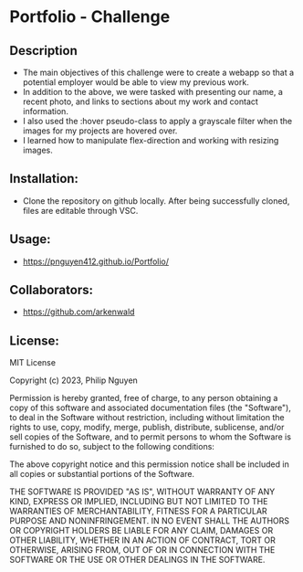 # Portfolio - Challenge

## Description
- The main objectives of this challenge were to create a webapp so that a potential employer would be able to view my previous work.
- In addition to the above, we were tasked with presenting our name, a recent photo, and links to sections about my work and contact information.
- I also used the :hover pseudo-class to apply a grayscale filter when the images for my projects are hovered over.
- I learned how to manipulate flex-direction and working with resizing images.


## Installation:
- Clone the repository on github locally. After being successfully cloned, files are editable through VSC.

## Usage:
- https://pnguyen412.github.io/Portfolio/
  
   
## Collaborators:
- https://github.com/arkenwald

## License:
MIT License

Copyright (c) 2023, Philip Nguyen

Permission is hereby granted, free of charge, to any person obtaining a copy
of this software and associated documentation files (the "Software"), to deal
in the Software without restriction, including without limitation the rights
to use, copy, modify, merge, publish, distribute, sublicense, and/or sell
copies of the Software, and to permit persons to whom the Software is
furnished to do so, subject to the following conditions:

The above copyright notice and this permission notice shall be included in all
copies or substantial portions of the Software.

THE SOFTWARE IS PROVIDED "AS IS", WITHOUT WARRANTY OF ANY KIND, EXPRESS OR
IMPLIED, INCLUDING BUT NOT LIMITED TO THE WARRANTIES OF MERCHANTABILITY,
FITNESS FOR A PARTICULAR PURPOSE AND NONINFRINGEMENT. IN NO EVENT SHALL THE
AUTHORS OR COPYRIGHT HOLDERS BE LIABLE FOR ANY CLAIM, DAMAGES OR OTHER
LIABILITY, WHETHER IN AN ACTION OF CONTRACT, TORT OR OTHERWISE, ARISING FROM,
OUT OF OR IN CONNECTION WITH THE SOFTWARE OR THE USE OR OTHER DEALINGS IN THE
SOFTWARE.